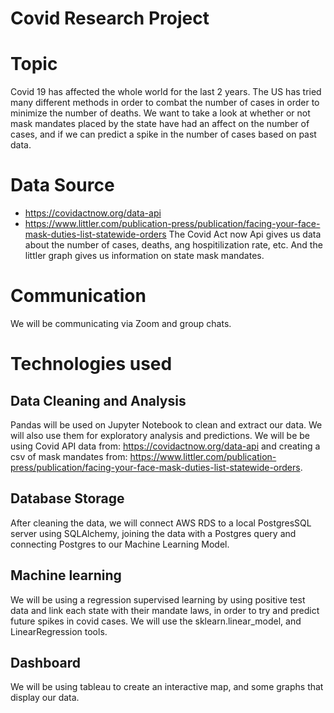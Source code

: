 # Covid Research Project


# Topic 
Covid 19 has affected the whole world for the last 2 years. The US has tried many different methods in order to combat the number of cases in order to minimize the number of deaths. We want to take a look at whether or not mask mandates placed by the state have had an affect on the number of cases, and if we can predict a spike in the number of cases based on past data. 

# Data Source 
* https://covidactnow.org/data-api
* https://www.littler.com/publication-press/publication/facing-your-face-mask-duties-list-statewide-orders
The Covid Act now Api gives us data about the number of cases, deaths, ang hospitilization rate, etc. And the littler graph gives us information on state mask mandates. 

# Communication 
We will be communicating via Zoom and group chats.

# Technologies used 

## Data Cleaning and Analysis
Pandas will be used on Jupyter Notebook to clean and extract our data. We will also use them for exploratory analysis and predictions. We will be be using Covid API data from: https://covidactnow.org/data-api and creating a csv of mask mandates from: https://www.littler.com/publication-press/publication/facing-your-face-mask-duties-list-statewide-orders.


## Database Storage 
After cleaning the data, we will connect AWS RDS to a local PostgresSQL server using SQLAlchemy, joining the data with a Postgres query and connecting Postgres to our Machine Learning Model.

## Machine learning
We will be using a regression supervised learning by using positive test data and link each state with their mandate laws, in order to try and predict future spikes in covid cases. We will use the sklearn.linear_model, and LinearRegression tools. 

## Dashboard 
We will be using tableau to create an interactive map, and some graphs that display our data. 
